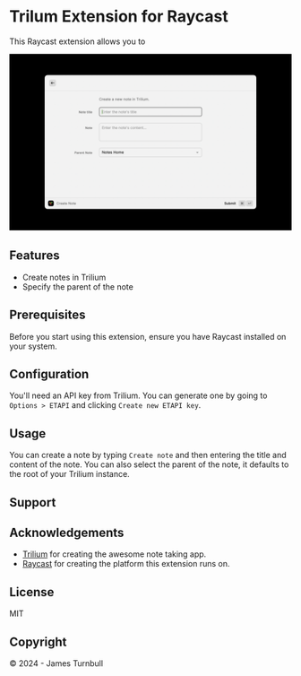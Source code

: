 # Trilum Extension for Raycast

This Raycast extension allows you to 

![screenshot](./metadata/screenshot.png)

## Features

- Create notes in Trilium
- Specify the parent of the note

## Prerequisites

Before you start using this extension, ensure you have Raycast installed on your system.

## Configuration

You'll need an API key from Trilium. You can generate one by going to `Options > ETAPI` and clicking `Create new ETAPI key`.

## Usage

You can create a note by typing `Create note` and then entering the title and content of the note. You can also select the parent of the note, it defaults to the root of your Trilium instance.

## Support


## Acknowledgements

- [Trilium](https://github.com/zadam/trilium) for creating the awesome note taking app.
- [Raycast](https://raycast.com/) for creating the platform this extension runs on.

## License

MIT

## Copyright

© 2024 - James Turnbull
